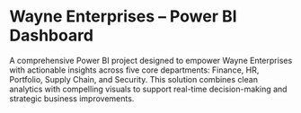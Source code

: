 # Wayne Enterprises – Power BI Dashboard
A comprehensive Power BI project designed to empower Wayne Enterprises with actionable insights across five core departments: Finance, HR, Portfolio, Supply Chain, and Security. This solution combines clean analytics with compelling visuals to support real-time decision-making and strategic business improvements.
